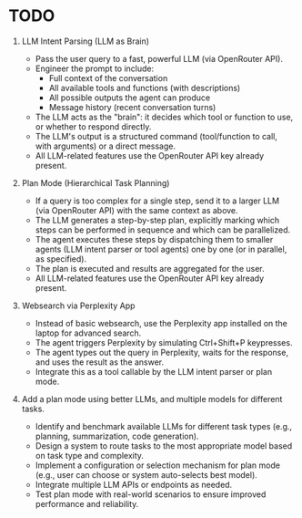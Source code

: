 # TODO

1. LLM Intent Parsing (LLM as Brain)
    - Pass the user query to a fast, powerful LLM (via OpenRouter API).
    - Engineer the prompt to include:
        - Full context of the conversation
        - All available tools and functions (with descriptions)
        - All possible outputs the agent can produce
        - Message history (recent conversation turns)
    - The LLM acts as the "brain": it decides which tool or function to use, or whether to respond directly.
    - The LLM's output is a structured command (tool/function to call, with arguments) or a direct message.
    - All LLM-related features use the OpenRouter API key already present.

2. Plan Mode (Hierarchical Task Planning)
    - If a query is too complex for a single step, send it to a larger LLM (via OpenRouter API) with the same context as above.
    - The LLM generates a step-by-step plan, explicitly marking which steps can be performed in sequence and which can be parallelized.
    - The agent executes these steps by dispatching them to smaller agents (LLM intent parser or tool agents) one by one (or in parallel, as specified).
    - The plan is executed and results are aggregated for the user.
    - All LLM-related features use the OpenRouter API key already present.

3. Websearch via Perplexity App
    - Instead of basic websearch, use the Perplexity app installed on the laptop for advanced search.
    - The agent triggers Perplexity by simulating Ctrl+Shift+P keypresses.
    - The agent types out the query in Perplexity, waits for the response, and uses the result as the answer.
    - Integrate this as a tool callable by the LLM intent parser or plan mode.

4. Add a plan mode using better LLMs, and multiple models for different tasks.
    - Identify and benchmark available LLMs for different task types (e.g., planning, summarization, code generation).
    - Design a system to route tasks to the most appropriate model based on task type and complexity.
    - Implement a configuration or selection mechanism for plan mode (e.g., user can choose or system auto-selects best model).
    - Integrate multiple LLM APIs or endpoints as needed.
    - Test plan mode with real-world scenarios to ensure improved performance and reliability. 